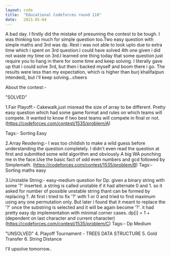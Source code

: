 ```yaml
---
layout: code
title:  "Educational Codeforces round 110"
date:   2021-05-04
---
```

A bad day. I firstly did the mistake of presuming the contest to be tough. I was thinking too much for simple question too.Two easy question with simple maths and 3rd was dp.
Rest i was not able to look upto due to extra time which i spent on 3rd question.I could have solved 4th one given i did not waste my time on 3rd.I learned one thing today that some question just require you to hang in there for some time and keep solving. I literally gave up that i could solve 3rd, but then i backed myself and boom there i go. The results were less than my expectation, which is higher than burj khalifa(pun intended), but i'll keep solving...cheers

About the contest:-

"SOLVED"

1.Fair Playoff:- Cakewalk,just misread the size of array to be different. Pretty easy question which had some game format and rules on which teams will compete. It wanted to know if two best teams will compete in final or not.
(https://codeforces.com/contest/1535/problem/A)

Tags:- Sorting Easy

2.Array Reodering:- I was too childish to make a wild guess before understanding the question completely. I didn't even read the question at first and submitted some wild algorithm and obviously A big WA punching me in the face.Use the basic fact of odd even numbers and gcd followed by Simplemath.
(https://codeforces.com/contest/1535/problem/B)
Tags:- Sorting maths easy

3.Unstable String:- easy-medium question for Dp. given a binary string with some '?' inserted. a string is called unstable if it had alternate 0 and 1. so it asked for number of possible unstable string thant can be formed by replacing ?. At first i tried to fix '?' with 1 or 0 and tried to find maximum using any one permutation only. But later i found that it meant to replace the '?' once the substring is selected and it will be again become '?'. it had pretty easy dp implementation with minimal corner cases.
dp[i] = 1 + (dependent on last character and current character)
(https://codeforces.com/contest/1535/problem/C)
Tags:- Dp Medium

"UNSOLVED"
4. Playoff Tournament - TREES DATA STRUCTURE
5. Gold Transfer
6. String Distance

 I'll upsolve tomorrow..
